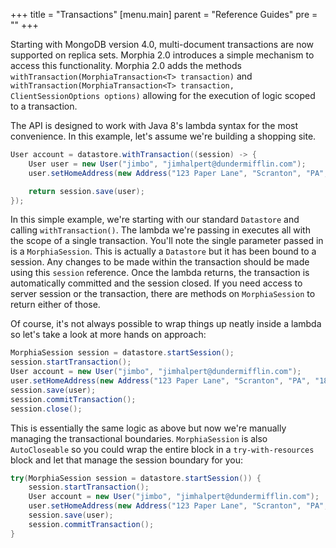 +++
title = "Transactions"
[menu.main]
  parent = "Reference Guides"
  pre = "<i class='fa fa-file-text-o'></i>"
+++

Starting with MongoDB version 4.0, multi-document transactions are now supported on replica sets.  Morphia 2.0 introduces a simple
 mechanism to access this functionality.  Morphia 2.0 adds the methods `withTransaction(MorphiaTransaction<T> transaction)` and 
 `withTransaction(MorphiaTransaction<T> transaction, ClientSessionOptions options)` allowing for the execution of logic scoped to a
  transaction.   
  
The API is designed to work with Java 8's lambda syntax for the most convenience.  In this example, let's assume we're building a
 shopping site.  
 
```java
User account = datastore.withTransaction((session) -> {
    User user = new User("jimbo", "jimhalpert@dundermifflin.com");
    user.setHomeAddress(new Address("123 Paper Lane", "Scranton", "PA", "18510"));

    return session.save(user);
});
``` 

In this simple example, we're starting with our standard `Datastore` and calling `withTransaction()`.  The lambda we're passing in
 executes all with the scope of a single transaction.  You'll note the single parameter passed in is a `MorphiaSession`.  This is
  actually a `Datastore` but it has been bound to a session.  Any changes to be made within the transaction should be made using this
   `session` reference.  Once the lambda returns, the transaction is automatically committed and the session closed.  If you need access
    to server session or the transaction, there are methods on `MorphiaSession` to return either of those.
    
Of course, it's not always possible to wrap things up neatly inside a lambda so let's take a look at more hands on approach:

```java
MorphiaSession session = datastore.startSession();
session.startTransaction();
User account = new User("jimbo", "jimhalpert@dundermifflin.com");
user.setHomeAddress(new Address("123 Paper Lane", "Scranton", "PA", "18510"));
session.save(user);
session.commitTransaction();
session.close();
``` 

This is essentially the same logic as above but now we're manually managing the transactional boundaries.  `MorphiaSession` is also
 `AutoCloseable` so you could wrap the entire block in a `try-with-resources` block and let that manage the session boundary for you:
 
```java
try(MorphiaSession session = datastore.startSession()) {
    session.startTransaction();
    User account = new User("jimbo", "jimhalpert@dundermifflin.com");
    user.setHomeAddress(new Address("123 Paper Lane", "Scranton", "PA", "18510"));
    session.save(user);
    session.commitTransaction();
}
```
